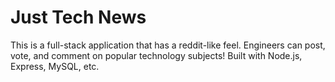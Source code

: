 # Just Tech News
This is a full-stack application that has a reddit-like feel. Engineers can post, vote, and comment on popular technology subjects!
Built with Node.js, Express, MySQL, etc.

